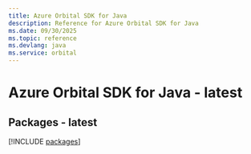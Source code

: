 ```yaml
---
title: Azure Orbital SDK for Java
description: Reference for Azure Orbital SDK for Java
ms.date: 09/30/2025
ms.topic: reference
ms.devlang: java
ms.service: orbital
---
```

# Azure Orbital SDK for Java - latest
## Packages - latest
[!INCLUDE [packages](orbital-index.md)]